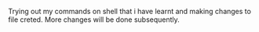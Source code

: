 Trying out my commands on shell that i have learnt and making changes to file creted. More changes will be done subsequently.
